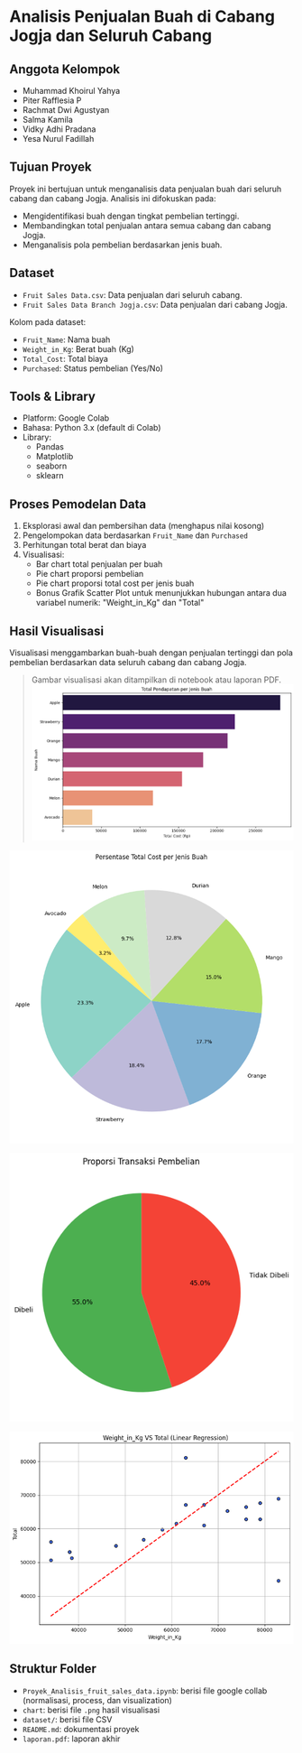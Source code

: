 # Analisis Penjualan Buah di Cabang Jogja dan Seluruh Cabang

## Anggota Kelompok
- Muhammad Khoirul Yahya 
- Piter Rafflesia P
- Rachmat Dwi Agustyan
- Salma Kamila
- Vidky Adhi Pradana
- Yesa Nurul Fadillah

## Tujuan Proyek
Proyek ini bertujuan untuk menganalisis data penjualan buah dari seluruh cabang dan cabang Jogja. Analisis ini difokuskan pada:
- Mengidentifikasi buah dengan tingkat pembelian tertinggi.
- Membandingkan total penjualan antara semua cabang dan cabang Jogja.
- Menganalisis pola pembelian berdasarkan jenis buah.

## Dataset
- `Fruit Sales Data.csv`: Data penjualan dari seluruh cabang.
- `Fruit Sales Data Branch Jogja.csv`: Data penjualan dari cabang Jogja.
  
Kolom pada dataset:
- `Fruit_Name`: Nama buah
- `Weight_in_Kg`: Berat buah (Kg)
- `Total_Cost`: Total biaya
- `Purchased`: Status pembelian (Yes/No)

## Tools & Library
- Platform: Google Colab
- Bahasa: Python 3.x (default di Colab)
- Library:
  - Pandas
  - Matplotlib
  - seaborn
  - sklearn

## Proses Pemodelan Data
1. Eksplorasi awal dan pembersihan data (menghapus nilai kosong)
2. Pengelompokan data berdasarkan `Fruit_Name` dan `Purchased`
3. Perhitungan total berat dan biaya
4. Visualisasi:
   - Bar chart total penjualan per buah
   - Pie chart proporsi pembelian
   - Pie chart proporsi total cost per jenis buah
   - Bonus Grafik Scatter Plot untuk menunjukkan hubungan antara dua variabel numerik: "Weight_in_Kg" dan "Total"

## Hasil Visualisasi
Visualisasi menggambarkan buah-buah dengan penjualan tertinggi dan pola pembelian berdasarkan data seluruh cabang dan cabang Jogja.

> Gambar visualisasi akan ditampilkan di notebook atau laporan PDF.
![Preview](https://github.com/Codeventure-team6/Proyek-codeventure/blob/e0917a10b433537f8c768024f39ef969bdf5fd44/chart/Bar%20Chart%20-%20Total%20Pendapatan%20per%20Jenis%20Buah.png)

![Preview](https://github.com/Codeventure-team6/Proyek-codeventure/blob/e0917a10b433537f8c768024f39ef969bdf5fd44/chart/Pie%20Chart%20-%20Persentase%20Pendapatan%20Buah.png)

![Preview](https://github.com/Codeventure-team6/Proyek-codeventure/blob/e0917a10b433537f8c768024f39ef969bdf5fd44/chart/Pie%20Chart%20-%20Proposisi%20Pembelian.png)

![Preview](https://github.com/Codeventure-team6/Proyek-codeventure/blob/e0917a10b433537f8c768024f39ef969bdf5fd44/chart/Scatter_Plot_Berat_VS_Total_Regresi_Linear.png.png)


## Struktur Folder
- `Proyek_Analisis_fruit_sales_data.ipynb`: berisi file google collab (normalisasi, process, dan visualization)
- `chart`: berisi file `.png` hasil visualisasi
- `dataset/`: berisi file CSV
- `README.md`: dokumentasi proyek
- `laporan.pdf`: laporan akhir
